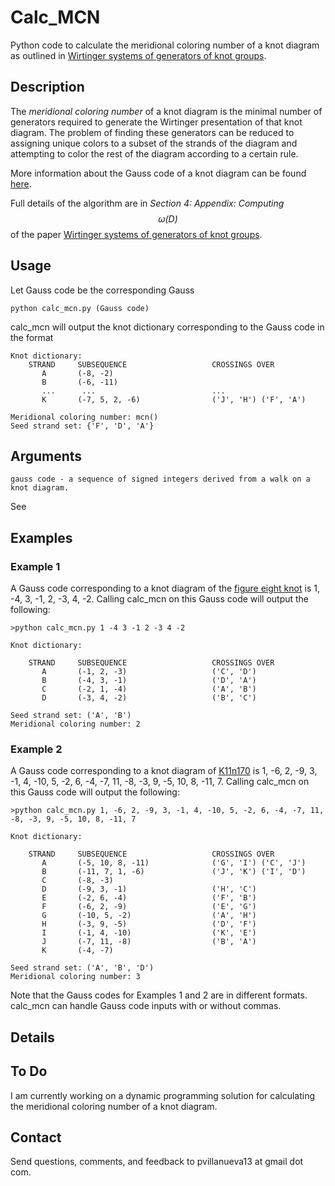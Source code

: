# Calc_MCN

Python code to calculate the meridional coloring number of a knot diagram as outlined in [Wirtinger systems of generators of knot groups][wirtpaper].

## Description

The *meridional coloring number* of a knot diagram is the minimal number of generators required to generate the Wirtinger presentation of that knot diagram.  The problem of finding these generators can be reduced to assigning unique colors to a subset of the strands of the diagram and attempting to color the rest of the diagram according to a certain rule.

More information about the Gauss code of a knot diagram can be found [here][gaussinfo].

Full details of the algorithm are in *Section 4: Appendix: Computing $$\omega(D)$$* of the paper [Wirtinger systems of generators of knot groups][wirtpaper].


## Usage

Let Gauss code be the corresponding Gauss

```
python calc_mcn.py (Gauss code)
```

calc_mcn will output the knot dictionary corresponding to the Gauss code in the format

```
Knot dictionary:
    STRAND     SUBSEQUENCE                   CROSSINGS OVER
       A       (-8, -2)
       B       (-6, -11)
       ...		...							 ...
       K       (-7, 5, 2, -6)                ('J', 'H') ('F', 'A')

Meridional coloring number: mcn()
Seed strand set: {'F', 'D', 'A'}	
```

## Arguments

```
gauss code - a sequence of signed integers derived from a walk on a knot diagram.
```

See 

## Examples

### Example 1

A Gauss code corresponding to a knot diagram of the [figure eight knot][fig8] is 1, -4, 3, -1, 2, -3, 4, -2.  Calling calc_mcn on this Gauss code will output the following:

```
>python calc_mcn.py 1 -4 3 -1 2 -3 4 -2

Knot dictionary:

    STRAND     SUBSEQUENCE                   CROSSINGS OVER
       A       (-1, 2, -3)                   ('C', 'D')
       B       (-4, 3, -1)                   ('D', 'A')
       C       (-2, 1, -4)                   ('A', 'B')
       D       (-3, 4, -2)                   ('B', 'C')

Seed strand set: ('A', 'B')
Meridional coloring number: 2
```

### Example 2

A Gauss code corresponding to a knot diagram of [K11n170][sample_knot] is 1, -6, 2, -9, 3, -1, 4, -10, 5, -2, 6, -4, -7, 11, -8, -3, 9, -5, 10, 8, -11, 7.  Calling calc_mcn on this Gauss code will output the following:

```
>python calc_mcn.py 1, -6, 2, -9, 3, -1, 4, -10, 5, -2, 6, -4, -7, 11, -8, -3, 9, -5, 10, 8, -11, 7

Knot dictionary:

    STRAND     SUBSEQUENCE                   CROSSINGS OVER
       A       (-5, 10, 8, -11)              ('G', 'I') ('C', 'J')
       B       (-11, 7, 1, -6)               ('J', 'K') ('I', 'D')
       C       (-8, -3)
       D       (-9, 3, -1)                   ('H', 'C')
       E       (-2, 6, -4)                   ('F', 'B')
       F       (-6, 2, -9)                   ('E', 'G')
       G       (-10, 5, -2)                  ('A', 'H')
       H       (-3, 9, -5)                   ('D', 'F')
       I       (-1, 4, -10)                  ('K', 'E')
       J       (-7, 11, -8)                  ('B', 'A')
       K       (-4, -7)

Seed strand set: ('A', 'B', 'D')
Meridional coloring number: 3
```

Note that the Gauss codes for Examples 1 and 2 are in different formats.  calc_mcn can handle Gauss code inputs with or without commas.

## Details



## To Do

I am currently working on a dynamic programming solution for calculating the meridional coloring number of a knot diagram.  

## Contact

Send questions, comments, and feedback to pvillanueva13 at gmail dot com.

[wirtpaper]: https://arxiv.org/abs/1705.03108
[gaussinfo]: http://katlas.org/wiki/Gauss_Codes
[fig8]: http://katlas.org/wiki/4_1
[sample_knot]: http://katlas.org/wiki/K11n170

